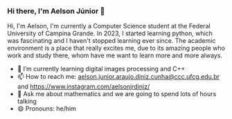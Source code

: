 ### Hi there, I'm Aelson Júnior 👋


Hi, I'm Aelson, I'm currently a Computer Science student at the Federal University of Campina Grande. In 2023, I started learning python, which was fascinating and I haven't stopped learning ever since. The academic environment is a place that really excites me, due to its amazing people who work and study there, whom have me want to learn more and more always. 

- 🌱 I’m currently learning digital images processing and C++
- 📫 How to reach me: aelson.junior.araujo.diniz.cunha@ccc.ufcg.edu.br and https://www.instagram.com/aelsonjrdiniz/
- 💬 Ask me about mathematics and we are going to spend lots of hours talking
- 😄 Pronouns: he/him

<!--
**aelsonjrdiniz/aelsonjrdiniz** is a ✨ _special_ ✨ repository because its `README.md` (this file) appears on your GitHub profile.

Here are some ideas to get you started:

- 🔭 I’m currently working on ...
- 🌱 I’m currently learning ...
- 👯 I’m looking to collaborate on ...
- 🤔 I’m looking for help with ...
- 💬 Ask me about ...
- 📫 How to reach me: ...
- 😄 Pronouns: ...
- ⚡ Fun fact: ...
-->

